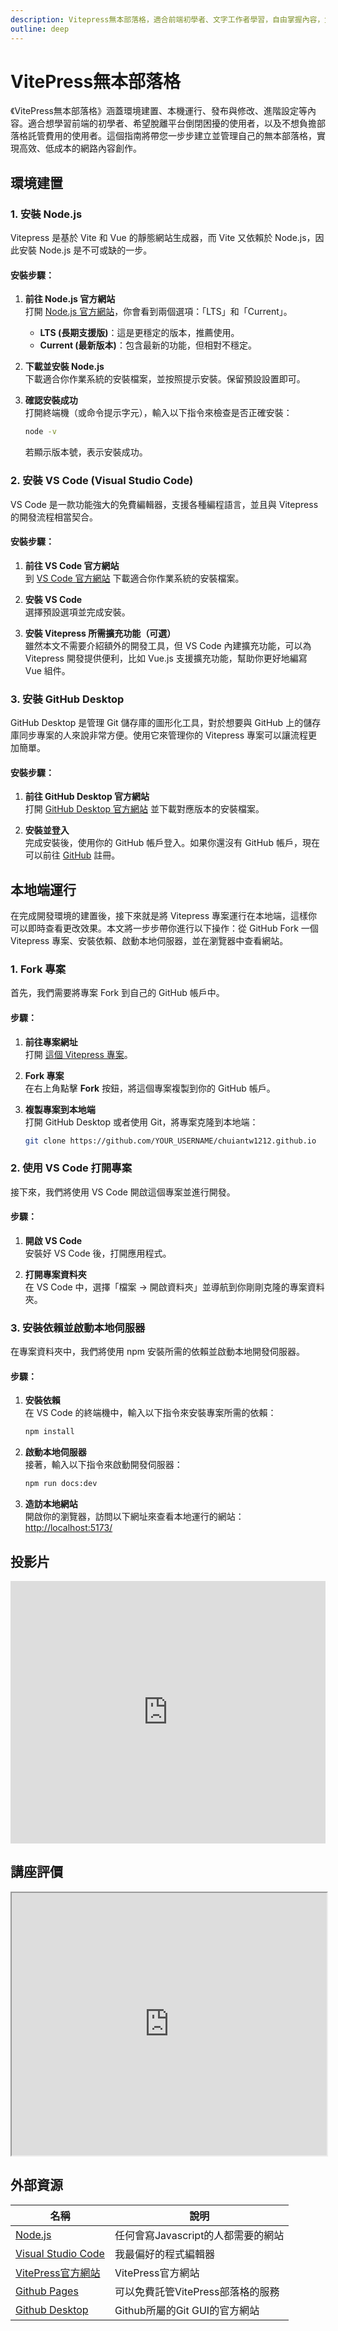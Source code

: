 ```yaml
---
description: Vitepress無本部落格，適合前端初學者、文字工作者學習，自由掌握內容，免費託管，建立屬於自己的線上空間。
outline: deep
---
```


# VitePress無本部落格

《VitePress無本部落格》涵蓋環境建置、本機運行、發布與修改、進階設定等內容。適合想學習前端的初學者、希望脫離平台倒閉困擾的使用者，以及不想負擔部落格託管費用的使用者。這個指南將帶您一步步建立並管理自己的無本部落格，實現高效、低成本的網路內容創作。
<!--  -->

## 環境建置

### 1. 安裝 Node.js

Vitepress 是基於 Vite 和 Vue 的靜態網站生成器，而 Vite 又依賴於 Node.js，因此安裝 Node.js 是不可或缺的一步。

#### 安裝步驟：

1. **前往 Node.js 官方網站**  
   打開 [Node.js 官方網站](https://nodejs.org/)，你會看到兩個選項：「LTS」和「Current」。
   - **LTS (長期支援版)**：這是更穩定的版本，推薦使用。
   - **Current (最新版本)**：包含最新的功能，但相對不穩定。

2. **下載並安裝 Node.js**  
   下載適合你作業系統的安裝檔案，並按照提示安裝。保留預設設置即可。

3. **確認安裝成功**  
   打開終端機（或命令提示字元），輸入以下指令來檢查是否正確安裝：
   ```bash
   node -v
   ```
   若顯示版本號，表示安裝成功。

### 2. 安裝 VS Code (Visual Studio Code)

VS Code 是一款功能強大的免費編輯器，支援各種編程語言，並且與 Vitepress 的開發流程相當契合。

#### 安裝步驟：

1. **前往 VS Code 官方網站**  
   到 [VS Code 官方網站](https://code.visualstudio.com/) 下載適合你作業系統的安裝檔案。

2. **安裝 VS Code**  
   選擇預設選項並完成安裝。

3. **安裝 Vitepress 所需擴充功能（可選）**  
   雖然本文不需要介紹額外的開發工具，但 VS Code 內建擴充功能，可以為 Vitepress 開發提供便利，比如 Vue.js 支援擴充功能，幫助你更好地編寫 Vue 組件。

### 3. 安裝 GitHub Desktop

GitHub Desktop 是管理 Git 儲存庫的圖形化工具，對於想要與 GitHub 上的儲存庫同步專案的人來說非常方便。使用它來管理你的 Vitepress 專案可以讓流程更加簡單。

#### 安裝步驟：

1. **前往 GitHub Desktop 官方網站**  
   打開 [GitHub Desktop 官方網站](https://desktop.github.com/) 並下載對應版本的安裝檔案。

2. **安裝並登入**  
   完成安裝後，使用你的 GitHub 帳戶登入。如果你還沒有 GitHub 帳戶，現在可以前往 [GitHub](https://github.com/) 註冊。

## 本地端運行

在完成開發環境的建置後，接下來就是將 Vitepress 專案運行在本地端，這樣你可以即時查看更改效果。本文將一步步帶你進行以下操作：從 GitHub Fork 一個 Vitepress 專案、安裝依賴、啟動本地伺服器，並在瀏覽器中查看網站。

### 1. Fork 專案

首先，我們需要將專案 Fork 到自己的 GitHub 帳戶中。

#### 步驟：

1. **前往專案網址**  
   打開 [這個 Vitepress 專案](https://github.com/Chuiantw1212/chuiantw1212.github.io)。

2. **Fork 專案**  
   在右上角點擊 **Fork** 按鈕，將這個專案複製到你的 GitHub 帳戶。

3. **複製專案到本地端**  
   打開 GitHub Desktop 或者使用 Git，將專案克隆到本地端：
   ```bash
   git clone https://github.com/YOUR_USERNAME/chuiantw1212.github.io
   ```

### 2. 使用 VS Code 打開專案

接下來，我們將使用 VS Code 開啟這個專案並進行開發。

#### 步驟：

1. **開啟 VS Code**  
   安裝好 VS Code 後，打開應用程式。

2. **打開專案資料夾**  
   在 VS Code 中，選擇「檔案 -> 開啟資料夾」並導航到你剛剛克隆的專案資料夾。

### 3. 安裝依賴並啟動本地伺服器

在專案資料夾中，我們將使用 npm 安裝所需的依賴並啟動本地開發伺服器。

#### 步驟：

1. **安裝依賴**  
   在 VS Code 的終端機中，輸入以下指令來安裝專案所需的依賴：
   ```bash
   npm install
   ```

2. **啟動本地伺服器**  
   接著，輸入以下指令來啟動開發伺服器：
   ```bash
   npm run docs:dev
   ```

3. **造訪本地網站**  
   開啟你的瀏覽器，訪問以下網址來查看本地運行的網站：
   [http://localhost:5173/](http://localhost:5173/)

## 投影片

<iframe src="https://docs.google.com/presentation/d/1N_rlj0UvRpO1gqXPaB5nf4D9E5VOvV-3eG5HRXUmOwk/embed?start=false&loop=false&delayms=3000" frameborder="0" width="100%" height="420" allowfullscreen="true" mozallowfullscreen="true" webkitallowfullscreen="true"></iframe>

## 講座評價

<iframe src="https://docs.google.com/spreadsheets/d/e/2PACX-1vR1alZykvevitpuRy6lw7JAtRn9LmqZ2WCAkgd_LhxMS3G0bEW6uiY3X-t-S3gNqMFOxo1n7JzcSZi2/pubhtml?widget=true&amp;headers=false" width="100%" height="420"></iframe>

## 外部資源

<table>
    <thead>
        <tr>
            <th>名稱</th>
            <th>說明</th>
        </tr>
    </thead>
    <tbody>
        <tr>
            <td>
                <a href="https://nodejs.org/" target="_blank">Node.js</a>
            </td>
            <td>任何會寫Javascript的人都需要的網站</td>
        </tr>
        <tr>
            <td>
                <a href="https://code.visualstudio.com/" target="_blank">Visual Studio Code</a>
            </td>
            <td>我最偏好的程式編輯器</td>
        </tr>
        <tr>
            <td>
                <a href="https://vitepress.dev/" target="_blank">VitePress官方網站</a>
            </td>
            <td>VitePress官方網站</td>
        </tr>
        <tr>
            <td>
                <a href="https://pages.github.com/" target="_blank">Github Pages</a>
            </td>
            <td>可以免費託管VitePress部落格的服務</td>
        </tr>
         <tr>
            <td>
                <a href="https://desktop.github.com/" target="_blank">Github Desktop</a>
            </td>
            <td>Github所屬的Git GUI的官方網站</td>
        </tr>
    </tbody>
</table>
